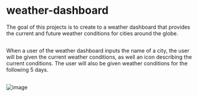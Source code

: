 # weather-dashboard
The goal of this projects is to create to a weather dashboard that provides the current and future weather conditions for cities around the globe.

##
When a user of the weather dashboard inputs the name of a city, the user will be given the current weather conditions, as well an icon describing the current conditions.  The user will also be given weather conditions for the following 5 days.

##
![image](https://user-images.githubusercontent.com/75334749/106399274-4155db00-63dd-11eb-9daa-135affd23f14.png)
